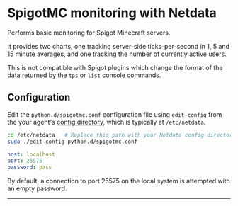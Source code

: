 # SpigotMC monitoring with Netdata

Performs basic monitoring for Spigot Minecraft servers.

It provides two charts, one tracking server-side ticks-per-second in
1, 5 and 15 minute averages, and one tracking the number of currently
active users.

This is not compatible with Spigot plugins which change the format of
the data returned by the `tps` or `list` console commands.

## Configuration

Edit the `python.d/spigotmc.conf` configuration file using `edit-config` from the your agent's [config
directory](../../../docs/step-by-step/step-04.md#find-your-netdataconf-file), which is typically at `/etc/netdata`.

```bash
cd /etc/netdata   # Replace this path with your Netdata config directory, if different
sudo ./edit-config python.d/spigotmc.conf
```

```yaml
host: localhost
port: 25575
password: pass
```

By default, a connection to port 25575 on the local system is attempted with an empty password.

---

